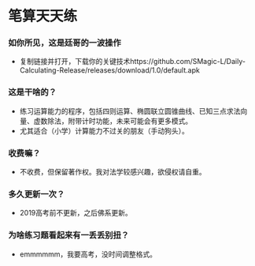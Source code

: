 # 笔算天天练
### 如你所见，这是廷哥的一波操作
- 复制链接并打开，下载你的关键技术https://github.com/SMagic-L/Daily-Calculating-Release/releases/download/1.0/default.apk

### 这是干啥的？
- 练习运算能力的程序，包括四则运算、椭圆联立圆锥曲线、已知三点求法向量、虚数除法，附带计时功能，未来可能会有更多模式。
- 尤其适合（小学）计算能力不过关的朋友（手动狗头）。

### 收费嘛？
- 不收费，但保留著作权。我对法学较感兴趣，欲侵权请自重。

### 多久更新一次？
- 2019高考前不更新，之后佛系更新。

### 为啥练习题看起来有一丢丢别扭？
- emmmmmm，我要高考，没时间调整格式。

